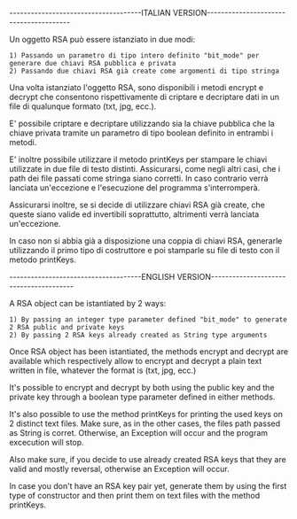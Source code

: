 -------------------------------------ITALIAN VERSION---------------------------------------

Un oggetto RSA può essere istanziato in due modi:

    1) Passando un parametro di tipo intero definito "bit_mode" per generare due chiavi RSA pubblica e privata
    2) Passando due chiavi RSA già create come argomenti di tipo stringa

Una volta istanziato l'oggetto RSA, sono disponibili i metodi encrypt e decrypt che consentono
rispettivamente di criptare e decriptare dati in un file di qualunque formato (txt, jpg, ecc.).

E' possibile criptare e decriptare utilizzando sia la chiave pubblica che la chiave privata tramite
un parametro di tipo boolean definito in entrambi i metodi.

E' inoltre possibile utilizzare il metodo printKeys per stampare le chiavi utilizzate in due file di testo distinti.
Assicurarsi, come negli altri casi, che i path dei file passati come stringa siano corretti.
In caso contrario verrà lanciata un'eccezione e l'esecuzione del programma s'interromperà.

Assicurarsi inoltre, se si decide di utilizzare chiavi RSA già create, che queste siano valide
ed invertibili soprattutto, altrimenti verrà lanciata un'eccezione.

In caso non si abbia già a disposizione una coppia di chiavi RSA, generarle utilizzando
il primo tipo di costruttore e poi stamparle su file di testo con il metodo printKeys. 

-------------------------------------ENGLISH VERSION---------------------------------------

A RSA object can be istantiated by 2 ways:

    1) By passing an integer type parameter defined "bit_mode" to generate 2 RSA public and private keys
    2) By passing 2 RSA keys already created as String type arguments

Once RSA object has been istantiated, the methods encrypt and decrypt are available which respectively allow
to encrypt and decrypt a plain text written in file, whatever the format is (txt, jpg, ecc.)

It's possible to encrypt and decrypt by both using the public key and the private key through
a boolean type parameter defined in either methods.

It's also possible to use the method printKeys for printing the used keys on 2 distinct text files.
Make sure, as in the other cases, the files path passed as String is corret.
Otherwise, an Exception will occur and the program excecution will stop.

Also make sure, if you decide to use already created RSA keys that they are valid and mostly reversal,
otherwise an Exception will occur.

In case you don't have an RSA key pair yet, generate them by using the first type of constructor
and then print them on text files with the method printKeys.


